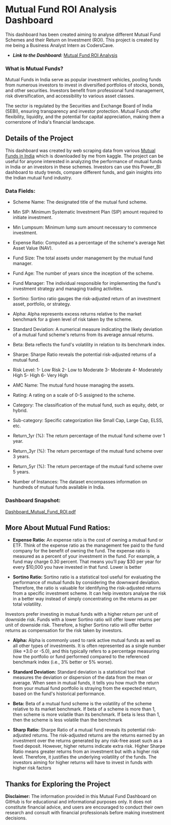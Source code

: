 # Mutual Fund ROI Analysis Dashboard

This dashboard has been created aiming to analyse different Mutual Fund Schemes and their Return on Investment (ROI). This project is created by me being a Business Analyst Intern as CodersCave. 

- ***Link to the Dashboard:*** [Mutual Fund ROI Analysis](https://app.powerbi.com/view?r=eyJrIjoiOWVlNmNkNmQtN2M4OC00NGJlLThjMzktZDkzYWJkZmZlNTQ1IiwidCI6IjI1ODVhZDNiLWQzYjYtNGNhMC04ZjEwLTJmYTFlNWU1NDY1MyJ9)

### What is Mutual Funds?

Mutual Funds in India serve as popular investment vehicles, pooling funds from numerous investors to invest in diversified portfolios of stocks, bonds, and other securities. Investors benefit from professional fund management, risk diversification, and accessibility to various asset classes. 

The sector is regulated by the Securities and Exchange Board of India (SEBI), ensuring transparency and investor protection. Mutual Funds offer flexibility, liquidity, and the potential for capital appreciation, making them a cornerstone of India's financial landscape.

## Details of the Project

This dashboard was created by web scraping data from various [Mutual Funds in India](https://www.kaggle.com/datasets/ravibarnawal/mutual-funds-india-detailed) which is downloaded by me from kaggle. The project can be useful for anyone interested in analyzing the performance of mutual funds in India or an investors in these schemes. Investors can use this Power_BI dashboard to study trends, compare different funds, and gain insights into the Indian mutual fund industry.

### Data Fields:

- Scheme Name: The designated title of the mutual fund scheme.

- Min SIP: Minimum Systematic Investment Plan (SIP) amount required to initiate investment.

- Min Lumpsum: Minimum lump sum amount necessary to commence investment.

- Expense Ratio: Computed as a percentage of the scheme's average Net Asset Value (NAV).

- Fund Size: The total assets under management by the mutual fund manager.

- Fund Age: The number of years since the inception of the scheme.

- Fund Manager: The individual responsible for implementing the fund's investment strategy and managing trading activities.

- Sortino: Sortino ratio gauges the risk-adjusted return of an investment asset, portfolio, or strategy.

- Alpha: Alpha represents excess returns relative to the market benchmark for a given level of risk taken by the scheme.

- Standard Deviation: A numerical measure indicating the likely deviation of a mutual fund scheme's returns from its average annual returns.

- Beta: Beta reflects the fund's volatility in relation to its benchmark index.

- Sharpe: Sharpe Ratio reveals the potential risk-adjusted returns of a mutual fund.

- Risk Level:
1- Low Risk
2- Low to Moderate
3- Moderate
4- Moderately High
5- High
6- Very High

- AMC Name: The mutual fund house managing the assets.

- Rating: A rating on a scale of 0-5 assigned to the scheme.

- Category: The classification of the mutual fund, such as equity, debt, or hybrid.

- Sub-category: Specific categorization like Small Cap, Large Cap, ELSS, etc.

- Return_1yr (%): The return percentage of the mutual fund scheme over 1 year.

- Return_3yr (%): The return percentage of the mutual fund scheme over 3 years.

- Return_5yr (%): The return percentage of the mutual fund scheme over 5 years.

- Number of Instances: The dataset encompasses information on hundreds of mutual funds available in India.

### Dashboard Snapshot:

[Dashboard_Mutual_Fund_ROI.pdf](https://github.com/Ankush-Verma-2807/CodersCave/files/14065130/Dashboard_Mutual_Fund_ROI.pdf)

## More About Mutual Fund Ratios: 

- **Expense Ratio:**
An expense ratio is the cost of owning a mutual fund or ETF. Think of the expense ratio as the management fee paid to the fund company for the benefit of owning the fund. The expense ratio is measured as a percent of your investment in the fund. For example, a fund may charge 0.30 percent. That means you’ll pay $30 per year for every $10,000 you have invested in that fund. Lower is better

- **Sortino Ratio:**
Sortino ratio is a statistical tool useful for evaluating the performance of mutual funds by considering the downward deviation. Therefore, the ratio is valuable for identifying the risk-adjusted returns from a specific investment scheme. It can help investors analyse the risk in a better way instead of simply concentrating on the returns as per total volatility.

Investors prefer investing in mutual funds with a higher return per unit of downside risk. Funds with a lower Sortino ratio will offer lower returns per unit of downside risk. Therefore, a higher Sortino ratio will offer better returns as compensation for the risk taken by investors.

- **Alpha:**
Alpha is commonly used to rank active mutual funds as well as all other types of investments. It is often represented as a single number (like +3.0 or -5.0), and this typically refers to a percentage measuring how the portfolio or fund performed compared to the referenced benchmark index (i.e., 3% better or 5% worse).

- **Standard Deviation:**
Standard deviation is a statistical tool that measures the deviation or dispersion of the data from the mean or average. When seen in mutual funds, it tells you how much the return from your mutual fund portfolio is straying from the expected return, based on the fund's historical performance.

- **Beta:**
Beta of a mutual fund scheme is the volatility of the scheme relative to its market benchmark. If beta of a scheme is more than 1, then scheme is more volatile than its benchmark. If beta is less than 1, then the scheme is less volatile than the benchmark

- **Sharp Ratio:**
Sharpe Ratio of a mutual fund reveals its potential risk-adjusted returns. The risk-adjusted returns are the returns earned by an investment over the returns generated by any risk-free asset such as a fixed deposit. However, higher returns indicate extra risk. Higher Sharpe Ratio means greater returns from an investment but with a higher risk level. Therefore, it justifies the underlying volatility of the funds. The investors aiming for higher returns will have to invest in funds with higher risk factors

## Thanks for Exploring the Project

**Disclaimer:** The information provided in this Mutual Fund Dashboard on GitHub is for educational and informational purposes only. It does not constitute financial advice, and users are encouraged to conduct their own research and consult with financial professionals before making investment decisions.



